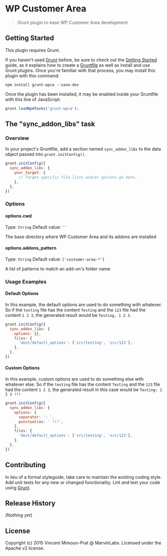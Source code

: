 # WP Customer Area

> Grunt plugin to ease WP Customer Area development

## Getting Started
This plugin requires Grunt.

If you haven't used [Grunt](http://gruntjs.com/) before, be sure to check out the 
[Getting Started](http://gruntjs.com/getting-started) guide, as it explains how to create a 
[Gruntfile](http://gruntjs.com/sample-gruntfile) as well as install and use Grunt plugins. Once you're familiar with 
that process, you may install this plugin with this command:

```shell
npm install grunt-wpca --save-dev
```

Once the plugin has been installed, it may be enabled inside your Gruntfile with this line of JavaScript:

```js
grunt.loadNpmTasks('grunt-wpca');
```

## The "sync_addon_libs" task

### Overview
In your project's Gruntfile, add a section named `sync_addon_libs` to the data object passed into `grunt.initConfig()`.

```js
grunt.initConfig({
  sync_addon_libs: {
    your_target: {
      // Target-specific file lists and/or options go here.
    },
  },
})
```

### Options

#### options.cwd
Type: `String`
Default value: `''`

The base directory where WP Customer Area and its addons are installed

#### options.addons_pattern
Type: `String`
Default value: `['customer-area-*']`

A list of patterns to match an add-on's folder name

### Usage Examples

#### Default Options

In this example, the default options are used to do something with whatever. So if the `testing` file has the content 
`Testing` and the `123` file had the content `1 2 3`, the generated result would be `Testing, 1 2 3.`

```js
grunt.initConfig({
  sync_addon_libs: {
    options: {},
    files: {
      'dest/default_options': ['src/testing', 'src/123'],
    },
  },
})
```

#### Custom Options
In this example, custom options are used to do something else with whatever else. So if the `testing` file has the 
content `Testing` and the `123` file had the content `1 2 3`, the generated result in this case would be 
`Testing: 1 2 3 !!!`

```js
grunt.initConfig({
  sync_addon_libs: {
    options: {
      separator: ': ',
      punctuation: ' !!!',
    },
    files: {
      'dest/default_options': ['src/testing', 'src/123'],
    },
  },
})
```

## Contributing
In lieu of a formal styleguide, take care to maintain the existing coding style. Add unit tests for any new or changed 
functionality. Lint and test your code using [Grunt](http://gruntjs.com/).

## Release History
_(Nothing yet)_

## License
Copyright (c) 2015 Vincent Mimoun-Prat @ MarvinLabs. Licensed under the Apache v2 license.
